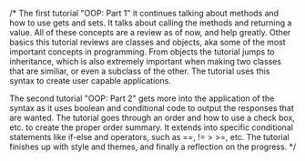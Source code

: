 /*
The first tutorial "OOP: Part 1" it continues talking about methods and how to use gets and sets. It talks about calling the methods and returning a value. All of these concepts are a review as of now, and help greatly. Other basics this tutorial reviews are classes and objects, aka some of the most important concepts in programming. From objects the tutorial jumps to inheritance, which is also extremely important when making two classes that are similiar, or even a subclass of the other. The tutorial uses this syntax to create user capable applications.

The second tutorial "OOP: Part 2" gets more into the application of the syntax as it uses boolean and conditional code to output the responses that are wanted. The tutorial goes through an order and how to use a check box, etc. to create the proper order summary. It extends into specific conditional statements like if-else and operators, such as ==, != > >=, etc. The tutorial finishes up with style and themes, and finally a reflection on the progress.
*/
